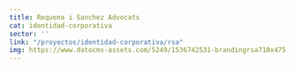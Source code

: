 ```yaml
---
title: Requena i Sanchez Advocats
cat: identidad-corporativa
sector: ''
link: "/proyectos/identidad-corporativa/rsa"
img: https://www.datocms-assets.com/5249/1536742531-brandingrsa710x475.jpg
---
```


